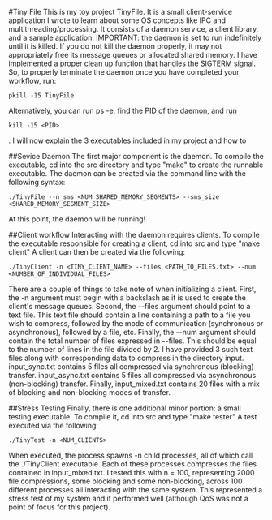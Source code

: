 #Tiny File
This is my toy project TinyFile. It is a small client-service application I wrote to learn about some OS concepts like IPC and multithreading/processing. It consists of a daemon service, a client library, and a sample application. IMPORTANT: the daemon is set to run indefinitely until it is killed. If you do not kill the daemon properly, it may not appropriately free its message queues or allocated shared memory. I have implemented a proper clean up function that handles the SIGTERM signal. So, to properly terminate the daemon once you have completed your workflow, run: 
```shell
pkill -15 TinyFile
```
 Alternatively, you can run ps -e, find the PID of the daemon, and run 
 ```shell
kill -15 <PID>
```
. I will now explain the 3 executables included in my project and how to 

##Sevice Daemon
The first major component is the daemon. To compile the executable, cd into the src directory and type "make" to create the runnable executable. The daemon can be created via the command line with the following syntax: 
```shell
./TinyFile --n_sms <NUM_SHARED_MEMORY_SEGMENTS> --sms_size <SHARED_MEMORY_SEGMENT_SIZE>
```

At this point, the daemon will be running!

##Client workflow
Interacting with the daemon requires clients. To compile the executable responsible for creating a client, cd into src and type "make client" A client can then be created via the following:
```shell
./TinyClient -n <TINY_CLIENT_NAME> --files <PATH_TO_FILES.txt> --num <NUMBER_OF_INDIVIDUAL_FILES>
```

There are a couple of things to take note of when initializing a client. First, the -n argument must begin with a backslash as it is used to create the client's message queues. Second, the --files argument should point to a text file. This text file should contain a line containing a path to a file you wish to compress, followed by the mode of communication (synchronous or asynchronous), followed by a file, etc. Finally, the --num argument should contain the total number of files expressed in --files. This should be equal to the number of lines in the file divided by 2. I have provided 3 such text files along with corresponding data to compress in the directory input. input_sync.txt contains 5 files all compressed via synchronous (blocking) transfer. input_async.txt contains 5 files all compressed via asynchronous (non-blocking) transfer. Finally, input_mixed.txt contains 20 files with a mix of blocking and non-blocking modes of transfer.

##Stress Testing
Finally, there is one additional minor portion: a small testing executable. To compile it, cd into src and type "make tester" A test executed via the following: 
```shell
./TinyTest -n <NUM_CLIENTS>
```
When executed, the process spawns -n child processes, all of which call the ./TinyClient executable. Each of these processes compresses the files contained in input_mixed.txt. I tested this with n = 100, representing 2000 file compressions, some blocking and some non-blocking, across 100 different processes all interacting with the same system. This represented a stress test of my system and it performed well (although QoS was not a point of focus for this project).
